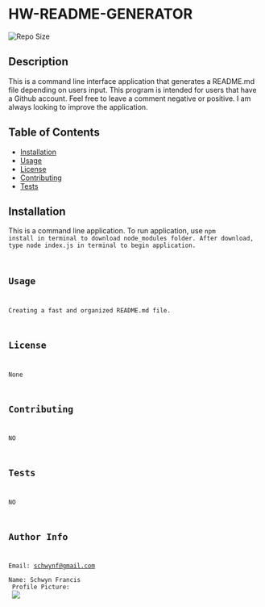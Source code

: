 # HW-README-GENERATOR
 
![Repo Size](https://img.shields.io/github/repo-size/schwynf/HW-README-GENERATOR) <br> 
## Description <span id="d"></span> 
This is a command line interface application that generates a README.md file depending on users input. This program is intended for users that have a Github account. Feel free to leave a comment negative or positive. I am always looking to improve the application.
 
## Table of Contents 
 <ul><li><a href="#i">Installation</a></li><li><a href="#u">Usage</a></li><li><a href="#l">License</a></li><li><a href="#c">Contributing</a></li><li><a href="#t">Tests</a></li></ul> 
 
## Installation <span id="i"></span> 
This is a command line application. To run application, use <code>npm install in terminal to download node_modules folder. After download, type node index.js in terminal to begin application. 
 
## Usage <span id="u"></span> 
Creating a fast and organized README.md file. 
 
## License <span id="l"></span> 
None 
 
## Contributing <span id="c"></span> 
NO 
 
## Tests <span id="t"></span> 
NO 
 
## Author Info 
 Email: schwynf@gmail.com<br>
 Name: Schwyn Francis<br>
 Profile Picture: <br> ![](https://avatars.githubusercontent.com/u/59147321?) 
 
